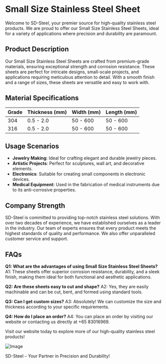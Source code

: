 # Small Size Stainless Steel Sheet

Welcome to SD-Steel, your premier source for high-quality stainless steel products. We are proud to offer our Small Size Stainless Steel Sheets, ideal for a variety of applications where precision and durability are paramount.

## Product Description

Our Small Size Stainless Steel Sheets are crafted from premium-grade materials, ensuring exceptional strength and corrosion resistance. These sheets are perfect for intricate designs, small-scale projects, and applications requiring meticulous attention to detail. With a smooth finish and a range of sizes, these sheets are versatile and easy to work with.

## Material Specifications

| Grade | Thickness (mm) | Width (mm) | Length (mm) |
|-------|----------------|------------|-------------|
| 304   | 0.5 - 2.0      | 50 - 600   | 50 - 600    |
| 316   | 0.5 - 2.0      | 50 - 600   | 50 - 600    |

## Usage Scenarios

- **Jewelry Making**: Ideal for crafting elegant and durable jewelry pieces.
- **Artistic Projects**: Perfect for sculptures, wall art, and decorative elements.
- **Electronics**: Suitable for creating small components in electronic devices.
- **Medical Equipment**: Used in the fabrication of medical instruments due to its anti-corrosive properties.

## Company Strength

SD-Steel is committed to providing top-notch stainless steel solutions. With over two decades of experience, we have established ourselves as a leader in the industry. Our team of experts ensures that every product meets the highest standards of quality and performance. We also offer unparalleled customer service and support.

## FAQs

**Q1: What are the advantages of using Small Size Stainless Steel Sheets?**
A1: These sheets offer superior corrosion resistance, durability, and a sleek finish, making them ideal for both functional and aesthetic applications.

**Q2: Are these sheets easy to cut and shape?**
A2: Yes, they are easily machinable and can be cut, bent, and formed using standard tools.

**Q3: Can I get custom sizes?**
A3: Absolutely! We can customize the size and thickness according to your specific requirements.

**Q4: How do I place an order?**
A4: You can place an order by visiting our website or contacting us directly at +65 83016969.

Visit our website today to explore more of our high-quality stainless steel products!

![Image](https://github.com/user-attachments/assets/2567258e-e124-4816-932d-1809bd27ef0b)

SD-Steel – Your Partner in Precision and Durability!